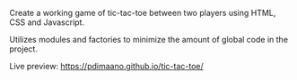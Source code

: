 Create a working game of tic-tac-toe between two players using HTML, CSS and Javascript.

Utilizes modules and factories to minimize the amount of global code in the project.

Live preview: https://pdimaano.github.io/tic-tac-toe/